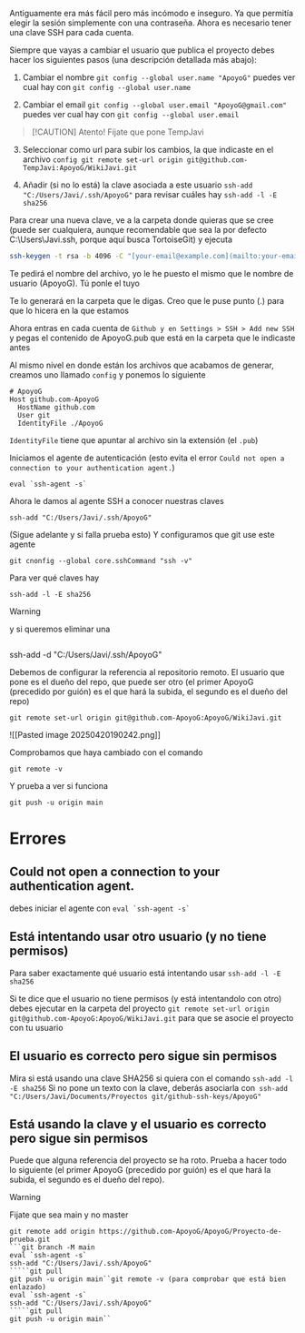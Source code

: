 Antiguamente era más fácil pero más incómodo e inseguro. Ya que permitía elegir la sesión simplemente con una contraseña. Ahora es necesario tener una clave SSH para cada cuenta.

Siempre que vayas a cambiar el usuario que publica el proyecto debes hacer los siguientes pasos (una descripción detallada más abajo):

1. Cambiar el nombre `git config --global user.name "ApoyoG"` puedes ver cual hay con `git config --global user.name`

2. Cambiar el email `git config --global user.email "ApoyoG@gmail.com"` puedes ver cual hay con `git config --global user.email`

> [!CAUTION] Atento!
> Fíjate que pone TempJavi
> 

3. Seleccionar como url para subir los cambios, la que indicaste en el archivo `config git remote set-url origin git@github.com-TempJavi:ApoyoG/WikiJavi.git` 

4. Añadir (si no lo está) la clave asociada a este usuario `ssh-add "C:/Users/Javi/.ssh/ApoyoG"` para revisar cuáles hay `ssh-add -l -E sha256`


Para crear una nueva clave, ve a la carpeta donde quieras que se cree (puede ser cualquiera, aunque recomendable que sea la por defecto C:\Users\Javi\.ssh, porque aquí busca TortoiseGit) y ejecuta

```bash
ssh-keygen -t rsa -b 4096 -C "[your-email@example.com](mailto:your-email@example.com)"
```

Te pedirá el nombre del archivo, yo le he puesto el mismo que le nombre de usuario (ApoyoG). Tú ponle el tuyo

Te lo generará en la carpeta que le digas. Creo que le puse punto (.) para que lo hicera en la que estamos

Ahora entras en cada cuenta de `Github y en Settings > SSH > Add new SSH` y pegas el contenido de ApoyoG.pub que está en la carpeta que le indicaste antes

Al mismo nivel en donde están los archivos que acabamos de generar, creamos uno llamado `config` y ponemos lo siguiente

  
```config
# ApoyoG
Host github.com-ApoyoG
  HostName github.com
  User git
  IdentityFile ./ApoyoG
```

`IdentityFile` tiene que apuntar al archivo sin la extensión (el `.pub`)

Iniciamos el agente de autenticación (esto evita el error `Could not open a connection to your authentication agent.`)

 ```eval `ssh-agent -s` ```

Ahora le damos al agente SSH a conocer nuestras claves

```Shell
ssh-add "C:/Users/Javi/.ssh/ApoyoG"
```

(Sigue adelante y si falla prueba esto) Y configuramos que git use este agente

```shell
git cnonfig --global core.sshCommand "ssh -v"
```  

Para ver qué claves hay 

```shell
ssh-add -l -E sha256
```

> [!Warning]
> y si queremos eliminar una
>```Shell
ssh-add -d "C:/Users/Javi/.ssh/ApoyoG"

Debemos de configurar la referencia al repositorio remoto. El usuario que pone es el dueño del repo, que puede ser otro (el primer ApoyoG (precedido por guión) es el que hará la subida, el segundo es el dueño del repo)

```shell
git remote set-url origin git@github.com-ApoyoG:ApoyoG/WikiJavi.git
```

![[Pasted image 20250420190242.png]]

Comprobamos que haya cambiado con el comando

```shell
git remote -v
```

Y prueba a ver si funciona

```shell
git push -u origin main
```

# Errores

## Could not open a connection to your authentication agent.

debes iniciar el agente con ``` eval `ssh-agent -s` ```

## Está intentando usar otro usuario (y no tiene permisos)

Para saber exactamente qué usuario está intentando usar `ssh-add -l -E sha256`

Si te dice que el usuario no tiene permisos (y está intentandolo con otro) debes ejecutar en la carpeta del proyecto `git remote set-url origin git@github.com-ApoyoG:ApoyoG/WikiJavi.git` para que se asocie el proyecto con tu usuario

## El usuario es correcto pero sigue sin permisos

Mira si está usando una clave SHA256 si quiera con el comando `ssh-add -l -E sha256` Si no pone un texto con la clave, deberás asociarla con` ssh-add "C:/Users/Javi/Documents/Proyectos git/github-ssh-keys/ApoyoG"`

## Está usando la clave y el usuario es correcto pero sigue sin permisos

Puede que alguna referencia del proyecto se ha roto. Prueba a hacer todo lo siguiente (el primer ApoyoG (precedido por guión) es el que hará la subida, el segundo es el dueño del repo). 

>[!warning] 
> Fijate que sea main y no master

```shell
git remote add origin https://github.com-ApoyoG/ApoyoG/Proyecto-de-prueba.git
```git branch -M main
eval `ssh-agent -s`
ssh-add "C:/Users/Javi/.ssh/ApoyoG"
`````git pull 
git push -u origin main``git remote -v (para comprobar que está bien enlazado)
eval `ssh-agent -s`
ssh-add "C:/Users/Javi/.ssh/ApoyoG"
`````git pull 
git push -u origin main``